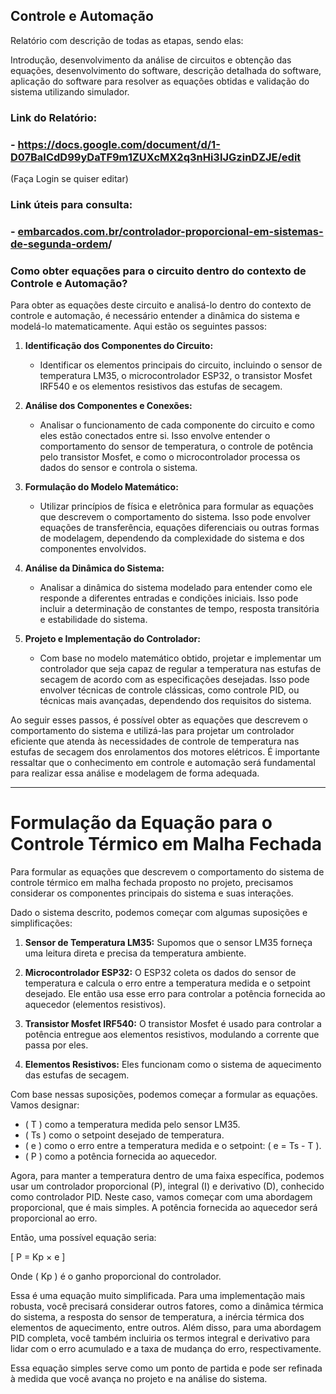 ## Controle e Automação ##

Relatório com descrição de todas as etapas, sendo elas: 

Introdução, desenvolvimento da análise de circuitos e obtenção das equações, desenvolvimento do software, descrição detalhada do software, aplicação do software para resolver as equações obtidas e validação do sistema utilizando simulador.


### Link do Relatório: ###

### - https://docs.google.com/document/d/1-D07BaICdD99yDaTF9m1ZUXcMX2q3nHi3IJGzinDZJE/edit ###

(Faça Login se quiser editar)

### Link úteis para consulta: ###

### - [embarcados.com.br/controlador-proporcional-em-sistemas-de-segunda-ordem](https://embarcados.com.br/controlador-proporcional-em-sistemas-de-segunda-ordem/)/ 

### Como obter equações para o circuito dentro do contexto de Controle e Automação?

Para obter as equações deste circuito e analisá-lo dentro do contexto de controle e automação, é necessário entender a dinâmica do sistema e modelá-lo matematicamente. Aqui estão os seguintes passos:

1. **Identificação dos Componentes do Circuito:**
   - Identificar os elementos principais do circuito, incluindo o sensor de temperatura LM35, o microcontrolador ESP32, o transistor Mosfet IRF540 e os elementos resistivos das estufas de secagem.

2. **Análise dos Componentes e Conexões:**
   - Analisar o funcionamento de cada componente do circuito e como eles estão conectados entre si. Isso envolve entender o comportamento do sensor de temperatura, o controle de potência pelo transistor Mosfet, e como o microcontrolador processa os dados do sensor e controla o sistema.

3. **Formulação do Modelo Matemático:**
   - Utilizar princípios de física e eletrônica para formular as equações que descrevem o comportamento do sistema. Isso pode envolver equações de transferência, equações diferenciais ou outras formas de modelagem, dependendo da complexidade do sistema e dos componentes envolvidos.

4. **Análise da Dinâmica do Sistema:**
   - Analisar a dinâmica do sistema modelado para entender como ele responde a diferentes entradas e condições iniciais. Isso pode incluir a determinação de constantes de tempo, resposta transitória e estabilidade do sistema.

5. **Projeto e Implementação do Controlador:**
   - Com base no modelo matemático obtido, projetar e implementar um controlador que seja capaz de regular a temperatura nas estufas de secagem de acordo com as especificações desejadas. Isso pode envolver técnicas de controle clássicas, como controle PID, ou técnicas mais avançadas, dependendo dos requisitos do sistema.

Ao seguir esses passos, é possível obter as equações que descrevem o comportamento do sistema e utilizá-las para projetar um controlador eficiente que atenda às necessidades de controle de temperatura nas estufas de secagem dos enrolamentos dos motores elétricos. É importante ressaltar que o conhecimento em controle e automação será fundamental para realizar essa análise e modelagem de forma adequada.


-----------------------------------------------------------------------------------------------------------------------------------------------------------------------------------------------------------


# Formulação da Equação para o Controle Térmico em Malha Fechada #

Para formular as equações que descrevem o comportamento do sistema de controle térmico em malha fechada proposto no projeto, precisamos considerar os componentes principais do sistema e suas interações. 

Dado o sistema descrito, podemos começar com algumas suposições e simplificações:

1. **Sensor de Temperatura LM35:** Supomos que o sensor LM35 forneça uma leitura direta e precisa da temperatura ambiente.

2. **Microcontrolador ESP32:** O ESP32 coleta os dados do sensor de temperatura e calcula o erro entre a temperatura medida e o setpoint desejado. Ele então usa esse erro para controlar a potência fornecida ao aquecedor (elementos resistivos).

3. **Transistor Mosfet IRF540:** O transistor Mosfet é usado para controlar a potência entregue aos elementos resistivos, modulando a corrente que passa por eles.

4. **Elementos Resistivos:** Eles funcionam como o sistema de aquecimento das estufas de secagem.

Com base nessas suposições, podemos começar a formular as equações. Vamos designar:

- \( T \) como a temperatura medida pelo sensor LM35.
- \( Ts \) como o setpoint desejado de temperatura.
- \( e \) como o erro entre a temperatura medida e o setpoint: \( e = Ts - T \). 
- \( P \) como a potência fornecida ao aquecedor.

Agora, para manter a temperatura dentro de uma faixa específica, podemos usar um controlador proporcional (P), integral (I) e derivativo (D), conhecido como controlador PID. Neste caso, vamos começar com uma abordagem proporcional, que é mais simples. A potência fornecida ao aquecedor será proporcional ao erro.

Então, uma possível equação seria:

\[ P = Kp × e \]

Onde \( Kp \) é o ganho proporcional do controlador.

Essa é uma equação muito simplificada. Para uma implementação mais robusta, você precisará considerar outros fatores, como a dinâmica térmica do sistema, a resposta do sensor de temperatura, a inércia térmica dos elementos de aquecimento, entre outros. Além disso, para uma abordagem PID completa, você também incluiria os termos integral e derivativo para lidar com o erro acumulado e a taxa de mudança do erro, respectivamente.

Essa equação simples serve como um ponto de partida e pode ser refinada à medida que você avança no projeto e na análise do sistema.
